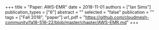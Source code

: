 +++
title = "Paper: AWS-EMR"
date = 2018-11-01
authors = ["Ian Sims"]
publication_types = ["6"]
abstract = ""
selected = "false"
publication = ""
tags = ["Fall 2018", "paper"]
url_pdf = "https://github.com/cloudmesh-community/fa18-516-22/blob/master/chapter/AWS-EMR.md"
+++

